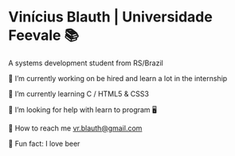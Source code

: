 # Vinícius Blauth | Universidade Feevale  📚 


A systems development student from RS/Brazil

🔭 I’m currently working on be hired and learn a lot in the internship

🌱 I’m currently learning C / HTML5 & CSS3 

🤝 I’m looking for help with learn to program  🖥 

📧  How to reach me vr.blauth@gmail.com

🍺  Fun fact: I love beer
